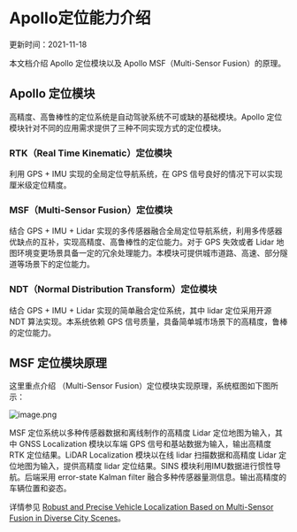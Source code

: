 # Apollo定位能力介绍

更新时间：2021-11-18

本文档介绍 Apollo 定位模块以及 Apollo MSF（Multi-Sensor Fusion）的原理。

## Apollo 定位模块

高精度、高鲁棒性的定位系统是自动驾驶系统不可或缺的基础模块。Apollo 定位模块针对不同的应用需求提供了三种不同实现方式的定位模块。

### RTK（Real Time Kinematic）定位模块

利用 GPS + IMU 实现的全局定位导航系统，在 GPS 信号良好的情况下可以实现厘米级定位精度。

### MSF（Multi-Sensor Fusion）定位模块

结合 GPS + IMU + Lidar 实现的多传感器融合全局定位导航系统，利用多传感器优缺点的互补，实现高精度、高鲁棒性的定位能力。对于 GPS 失效或者 Lidar 地图环境变更场景具备一定的冗余处理能力。本模块可提供城市道路、高速、部分隧道等场景下的定位能力。

### NDT（Normal Distribution Transform）定位模块

结合 GPS + IMU + Lidar 实现的简单融合定位系统，其中 lidar 定位采用开源 NDT 算法实现。本系统依赖 GPS 信号质量，具备简单城市场景下的高精度，鲁棒的定位能力。

## MSF 定位模块原理

这里重点介绍 （Multi-Sensor Fusion）定位模块实现原理，系统框图如下图所示：

![image.png](https://bce.bdstatic.com/doc/Apollo-Homepage-Document/Apollo_Doc_CN_6_0/image_fc494fd.png)

MSF 定位系统以多种传感器数据和离线制作的高精度 Lidar 定位地图为输入，其中 GNSS Localization 模块以车端 GPS 信号和基站数据为输入，输出高精度 RTK 定位结果。LiDAR Localization 模块以在线 lidar 扫描数据和高精度 Lidar 定位地图为输入，提供高精度 lidar 定位结果。SINS 模块利用IMU数据进行惯性导航。后端采用 error-state Kalman filter 融合多种传感器量测信息。输出高精度的车辆位置和姿态。

详情参见 [Robust and Precise Vehicle Localization Based on Multi-Sensor Fusion in Diverse City Scenes](https://ieeexplore.ieee.org/document/8461224)。
